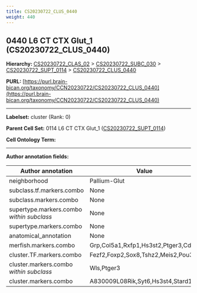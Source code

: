 ```yaml
---
title: CS20230722_CLUS_0440
weight: 440
---
```

## 0440 L6 CT CTX Glut_1 (CS20230722_CLUS_0440)
<b>Hierarchy: </b>
[CS20230722_CLAS_02](../CS20230722_CLAS_02) >
[CS20230722_SUBC_030](../CS20230722_SUBC_030) >
[CS20230722_SUPT_0114](../CS20230722_SUPT_0114) >
[CS20230722_CLUS_0440](../CS20230722_CLUS_0440)

**PURL:** [https://purl.brain-bican.org/taxonomy/CCN20230722/CS20230722_CLUS_0440](https://purl.brain-bican.org/taxonomy/CCN20230722/CS20230722_CLUS_0440)

---


**Labelset:** cluster (Rank: 0)

**Parent Cell Set:** 0114 L6 CT CTX Glut_1 ([CS20230722_SUPT_0114](../CS20230722_SUPT_0114))



**Cell Ontology Term:** 

[MARKER GENES.]: #


---

[TRANSFERRED ANNOTATIONS.]: #


[AUTHOR ANNOTATION FIELDS.]: #


**Author annotation fields:**

| Author annotation | Value |
|-------------------|-------|
|neighborhood|Pallium-Glut|
|subclass.tf.markers.combo|None|
|subclass.markers.combo|None|
|supertype.markers.combo _within subclass_|None|
|supertype.markers.combo|None|
|anatomical_annotation|None|
|merfish.markers.combo|Grp,Col5a1,Rxfp1,Hs3st2,Ptger3,Cd34|
|cluster.TF.markers.combo|Fezf2,Foxp2,Sox8,Tshz2,Meis2,Pou3f3|
|cluster.markers.combo _within subclass_|Wls,Ptger3|
|cluster.markers.combo|A830009L08Rik,Syt6,Hs3st4,Stard13|
